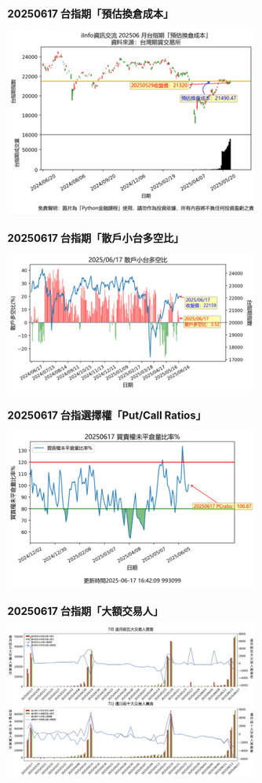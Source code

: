 ## 20250617 台指期「預估換倉成本」
![](images/txfcost.png)

## 20250617 台指期「散戶小台多空比」
![](images/bbiri.png)

## 20250617 台指選擇權「Put/Call Ratios」
![](images/pcratio.png)

## 20250617 台指期「大額交易人」
![](images/blocktrade.png)

